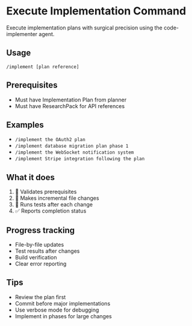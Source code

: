 # Execute Implementation Command

Execute implementation plans with surgical precision using the code-implementer agent.

## Usage
```
/implement [plan reference]
```

## Prerequisites
- Must have Implementation Plan from planner
- Must have ResearchPack for API references

## Examples
- `/implement the OAuth2 plan`
- `/implement database migration plan phase 1`
- `/implement the WebSocket notification system`
- `/implement Stripe integration following the plan`

## What it does
1. 🚀 Validates prerequisites
2. 📝 Makes incremental file changes
3. 🧪 Runs tests after each change
4. ✅ Reports completion status

## Progress tracking
- File-by-file updates
- Test results after changes
- Build verification
- Clear error reporting

## Tips
- Review the plan first
- Commit before major implementations
- Use verbose mode for debugging
- Implement in phases for large changes